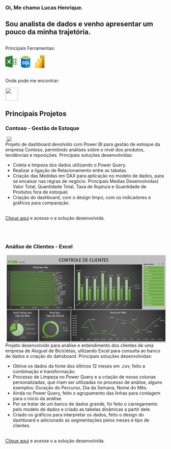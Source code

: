 ### Oi, Me chamo Lucas Henrique.

## Sou analista de dados e venho apresentar um pouco da minha trajetória.

## 

Principais Ferramentas:

<div style="display: inline_block">
  <img align="center" alt="Excek" height="40" width="40" src=https://github.com/lucshenriquee/lucshenriquee/blob/main/excel.png?raw=true">
  <img align="center" alt="SQL" height="40" width="40" src="https://github.com/BruceFonseca/ferramentas/blob/main/logo.png?raw=true">
  <img align="center" alt="Power BI" height="40" width="40" src="https://github.com/BruceFonseca/ferramentas/blob/main/1200px-New_Power_BI_Logo.svg.png?raw=true">
</div>

<br>

Onde pode me encontrar:
<div style="display: inline_block">
 <a href="www.linkedin.com/in/lucas-henrique-374789287" target="_blank">
    <img align="center" alt="" height="40" width="40" src="https://github.com/BruceFonseca/Portfolio/blob/main/social%20icons/linkedin.png?raw=true">
  </a>

</div>

## 

## Principais Projetos
### Contoso - Gestão de Estoque
<img align="right" width="500" src="https://github.com/user-attachments/assets/1e6e9189-71df-47b2-9e82-bb9472cdc296">

Projeto de dashboard devolvido com Power BI para gestão de estoque da empresa Contoso, permitindo análises sobre o nivel dos produtos, tendências e reposições. 
Principais soluções desenvolvidas: 
- Coleta e limpeza dos dados utilizando o Power Query.
- Realizar a ligação de Relacionamento entre as tabelas.
- Criação das Medidas em DAX para aplicação no modelo de dados, para se encaixar nas regras de negócio. Principais Medias Desenvolvidas( Valor Total, Quantidade Total, Taxa de Ruptura e Quantidade de Produtos fora de estoque)
- Criação do dashboard, com o design limpo, com os indicadores e gráficos para comparação. 
<br>
<a href="https://drive.google.com/file/d/1Y9v6hUStcIJolMtluOm9fluLFbItxvZU/view?usp=sharing" target="_blank">Clique aqui</a> e acesse o a solução desenvolvida.

<br><br>

### Análise de Clientes - Excel
<img align="right" width="500" src="https://github.com/lucshenriquee/lucshenriquee/blob/main/DASHBOARD%20EXCEL.jpg?raw=true">

Projeto desenvolvido para análise e entendimento dos clientes de uma empresa de Aluguel de Bicicletas, utlizando Excel para consulta ao banco de dados e criação do dahsboard.
Principais soluções desenvolvidas:
- Obtive os dados da fonte dos últimos 12 meses em .csv, feito a combinação e transformação.
- Processo de Limpeza no Power Query e a criação de novas colunas personalizadas, que iriam ser utilizadas no processo de análise, alguns exemplos: Duração do Percurso, Dia da Semana, Nome do Mês.
- Ainda no Power Query, feito o agrupamento das linhas para contagem para o inicio da análise.
- Por se tratar de um banco de dados grande, foi feito o carregamento pelo modelo de dados e criado as tabelas dinâmicas a partir dele.
- Criado os gráficos para interpretar os dados, feito o design do dashboard e adicionado as segmentações pelos meses e tipo de clientes.
<br>
<a href="https://docs.google.com/spreadsheets/d/1ex-bD_WwJ4YlG7jAIDMc4T_UhNgLJ9Oh/edit?usp=drive_link&ouid=114437945178233249567&rtpof=true&sd=true" target="_blank">Clique aqui</a> e acesse o a solução desenvolvida.

<br><br>

